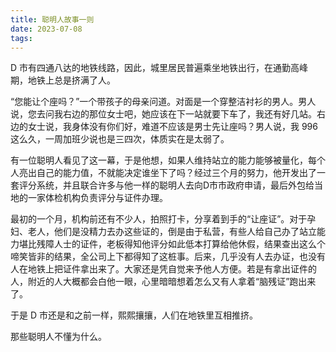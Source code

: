 ```yaml
---
title: 聪明人故事一则
date: 2023-07-08
tags:
---
```

D 市有四通八达的地铁线路，因此，城里居民普遍乘坐地铁出行，在通勤高峰期，地铁上总是挤满了人。

“您能让个座吗？”一个带孩子的母亲问道。对面是一个穿整洁衬衫的男人。男人说，您去问我右边的那位女士吧，她应该在下一站就要下车了，我还有好几站。右边的女士说，我身体没有你们好，难道不应该是男士先让座吗？男人说，我 996 这么久，一周加班少说也是三四次，体质实在是太弱了。

<!--more-->

有一位聪明人看见了这一幕，于是他想，如果人维持站立的能力能够被量化，每个人亮出自己的能力值，不就能决定谁坐下了吗？经过三个月的努力，他开发出了一套评分系统，并且联合许多与他一样的聪明人去向D市市政府申请，最后外包给当地的一家体检机构负责评分与证件办理。

最初的一个月，机构前还有不少人，拍照打卡，分享着到手的“让座证”。对于孕妇、老人，他们是没精力去办这些证的，倒是由于私营，有些人给自己办了站立能力堪比残障人士的证件，老板得知他评分如此低本打算给他休假，结果查出这么个啼笑皆非的结果，全公司上下都得知了这桩事。后来，几乎没有人去办证，也没有人在地铁上把证件拿出来了。大家还是凭自觉来予他人方便。若是有拿出证件的人，附近的人大概都会白他一眼，心里暗暗想着怎么又有人拿着“脑残证”跑出来了。

于是 D 市还是和之前一样，熙熙攘攘，人们在地铁里互相推挤。

那些聪明人不懂为什么。
